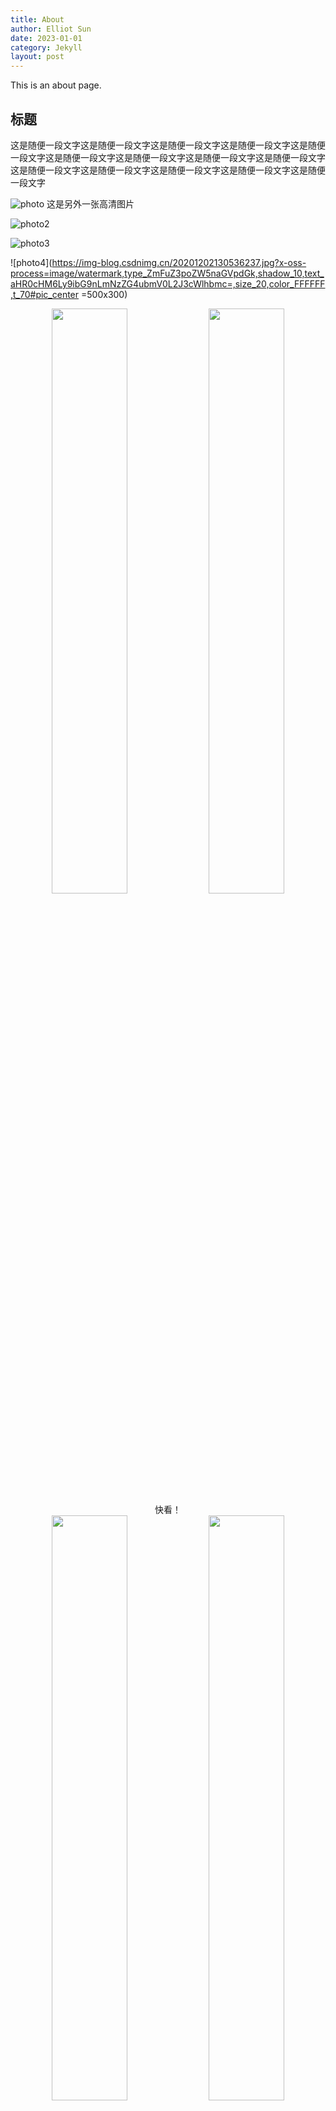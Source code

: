```yaml
---
title: About
author: Elliot Sun
date: 2023-01-01
category: Jekyll
layout: post
---
```


This is an about page.

标题
-------------
   这是随便一段文字这是随便一段文字这是随便一段文字这是随便一段文字这是随便一段文字这是随便一段文字这是随便一段文字这是随便一段文字这是随便一段文字这是随便一段文字这是随便一段文字这是随便一段文字这是随便一段文字这是随便一段文字

![photo](https://pic3.zhimg.com/v2-c6ae9c3aff36b9b221258f6a90577902_r.jpg)
这是另外一张高清图片  

![photo2](https://img.zcool.cn/community/01c8f15aeac135a801207fa16836ae.jpg@1280w_1l_2o_100sh.jpg)

![photo3](https://gss0.baidu.com/9fo3dSag_xI4khGko9WTAnF6hhy/zhidao/wh%3D600%2C800/sign=dd9f9b2370c6a7efb973a020cdca8369/6a600c338744ebf820c25ac3dff9d72a6159a79e.jpg)

![photo4](https://img-blog.csdnimg.cn/20201202130536237.jpg?x-oss-process=image/watermark,type_ZmFuZ3poZW5naGVpdGk,shadow_10,text_aHR0cHM6Ly9ibG9nLmNzZG4ubmV0L2J3cWlhbmc=,size_20,color_FFFFFF,t_70#pic_center =500x300)

<center>
    <img src = "https://gss0.baidu.com/9fo3dSag_xI4khGko9WTAnF6hhy/zhidao/wh%3D600%2C800/sign=dd9f9b2370c6a7efb973a020cdca8369/6a600c338744ebf820c25ac3dff9d72a6159a79e.jpg" 
    width = "49%">
    <img src = "https://gss0.baidu.com/9fo3dSag_xI4khGko9WTAnF6hhy/zhidao/wh%3D600%2C800/sign=dd9f9b2370c6a7efb973a020cdca8369/6a600c338744ebf820c25ac3dff9d72a6159a79e.jpg" 
    width = "49%">
    <br>
    快看！
    <br>
    <img src = "https://gss0.baidu.com/9fo3dSag_xI4khGko9WTAnF6hhy/zhidao/wh%3D600%2C800/sign=dd9f9b2370c6a7efb973a020cdca8369/6a600c338744ebf820c25ac3dff9d72a6159a79e.jpg" 
    width = "49%">
    <img src = "https://gss0.baidu.com/9fo3dSag_xI4khGko9WTAnF6hhy/zhidao/wh%3D600%2C800/sign=dd9f9b2370c6a7efb973a020cdca8369/6a600c338744ebf820c25ac3dff9d72a6159a79e.jpg" 
    width = "49%">
    <br>
    图片！
</center>





## 标题2